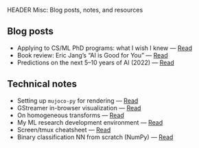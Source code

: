 HEADER Misc: Blog posts, notes, and resources

## Blog posts

- Applying to CS/ML PhD programs: what I wish I knew — [Read](./misc/applying_to_ml_phd.html)
- Book review: Eric Jang’s “AI is Good for You” — [Read](./misc/review_ai_is_good_for_you.html)
- Predictions on the next 5–10 years of AI (2022) — [Read](./misc/writings/next_5_to_10_years_2022.html)


## Technical notes

- Setting up `mujoco-py` for rendering — [Read](./misc/mujoco_py.html)
- GStreamer in-browser visualization — [Read](./misc/gstreamer_browser_vis.html)
- On homogeneous transforms — [Read](./misc/homogeneous_transforms.html)
- My ML research development environment — [Read](./misc/research_dev_env.html)
- Screen/tmux cheatsheet — [Read](./misc/screen.html)
- Binary classification NN from scratch (NumPy) — [Read](./misc/interview_prep/nn_from_scratch.html)


